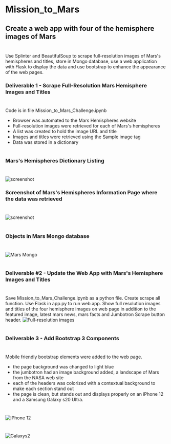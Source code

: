 # Mission_to_Mars
## Create a web app with four of the hemisphere images of Mars
#
Use Splinter and BeautifulSoup to scrape full-resolution images of Mars's hemispheres and titles, store in Mongo database, use a web application with Flask to display the data and use bootstrap to enhance the appearance of the web pages.
### Deliverable 1 - Scrape Full-Resolution Mars Hemisphere Images and Titles
# 
Code is in file Mission_to_Mars_Challenge.ipynb
* Browser was automated to the Mars Hemispheres website 
* Full-resolution images were retrieved for each of Mars's hemispheres
* A list was created to hold the image URL and title
* Images and titles were retrieved using the Sample image tag
* Data was stored in a dictionary
#
### Mars's Hemispheres Dictionary Listing
#
![screenshot](https://github.com/jcsargis00/Mission_to_Mars/blob/main/images/hemisphereurls.PNG)
### Screenshot of Mars's Hemispheres Information Page where the data was retrieved
#
![screenshot](https://github.com/jcsargis00/Mission_to_Mars/blob/main/images/hemispheresimage.PNG)
#
### Objects in Mars Mongo database
#
![Mars Mongo](https://github.com/jcsargis00/Mission_to_Mars/blob/main/images/marsmongo.PNG)
#
### Deliverable #2 - Update the Web App with Mars's Hemisphere Images and Titles
#
Save Mission_to_Mars_Challenge.ipynb as a python file.  Create scrape all function. Use Flask in app.py to run 
web app.  Show full resolution images and titles of the four hemisphere images on web page in addition
to the featured image, latest mars news, mars facts and Jumbotron Scrape button header.
![Full-resolution images](https://github.com/jcsargis00/Mission_to_Mars/blob/main/images/4hemisd2.PNG)
#
### Deliverable 3 - Add Bootstrap 3 Components
#
Mobile friendly bootstrap elements were added to the web page.
* the page background was changed to light blue
* the jumbotron had an image background added, a landscape of Mars from the NASA web site
* each of the headers was colorized with a contextual background to make each section stand out
* the page is clean, but stands out and displays properly on an iPhone 12 and a Samsung Galaxy s20 Ultra.
#
![iPhone 12](https://github.com/jcsargis00/Mission_to_Mars/blob/main/images/iPhone.PNG)
#
![Galaxys2](https://github.com/jcsargis00/Mission_to_Mars/blob/main/images/galaxys20.PNG)